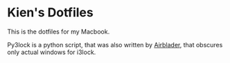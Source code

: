 # Kien's Dotfiles

This is the dotfiles for my Macbook.

Py3lock is a python script, that was also written by [Airblader](https://gist.github.com/Airblader/3a96a407e16dae155744), that obscures only actual windows for i3lock.
